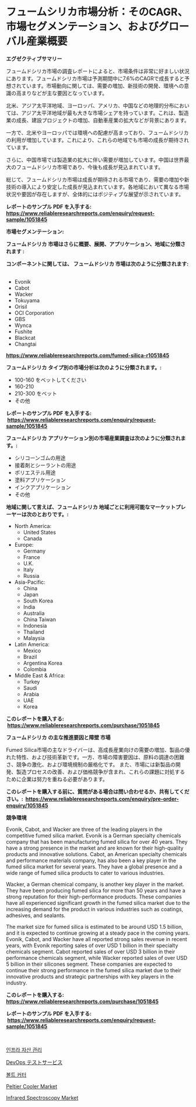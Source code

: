 <p><h1>フュームシリカ市場分析：そのCAGR、市場セグメンテーション、およびグローバル産業概要</h1></p><p><strong>エグゼクティブサマリー</strong></p>
<p><p>フュームドシリカ市場の調査レポートによると、市場条件は非常に好ましい状況にあります。フュームドシリカ市場は予測期間中に7.6%のCAGRで成長すると予想されています。市場動向に関しては、需要の増加、新技術の開発、環境への意識の高まりなどが主な要因となっています。</p><p>北米、アジア太平洋地域、ヨーロッパ、アメリカ、中国などの地理的分布においては、アジア太平洋地域が最も大きな市場シェアを持っています。これは、製造業の成長、建設プロジェクトの増加、自動車産業の拡大などが背景にあります。</p><p>一方で、北米やヨーロッパでは環境への配慮が高まっており、フュームドシリカの利用が増加しています。これにより、これらの地域でも市場の成長が期待されています。</p><p>さらに、中国市場では製造業の拡大に伴い需要が増加しています。中国は世界最大のフュームドシリカ市場であり、今後も成長が見込まれています。</p><p>総じて、フュームドシリカ市場は成長が期待される市場であり、需要の増加や新技術の導入により安定した成長が見込まれています。各地域において異なる市場状況や要因が存在しますが、全体的にはポジティブな展望が示されています。</p></p>
<p><strong>レポートのサンプル PDF を入手する: <a href="https://www.reliableresearchreports.com/enquiry/request-sample/1051845">https://www.reliableresearchreports.com/enquiry/request-sample/1051845</a></strong></p>
<p><strong>市場セグメンテーション:</strong></p>
<p><strong> フュームドシリカ 市場はさらに概要、展開、アプリケーション、地域に分類されます :</strong></p>
<p><strong>コンポーネントに関しては、 フュームドシリカ 市場は次のように分類されます: &nbsp;</strong></p>
<p><ul><li>Evonik</li><li>Cabot</li><li>Wacker</li><li>Tokuyama</li><li>Orisil</li><li>OCI Corporation</li><li>GBS</li><li>Wynca</li><li>Fushite</li><li>Blackcat</li><li>Changtai</li></ul></p>
<p><strong><a href="https://www.reliableresearchreports.com/fumed-silica-r1051845">https://www.reliableresearchreports.com/fumed-silica-r1051845</a></strong></p>
<p><strong> フュームドシリカ タイプ別の市場分析は次のように分類されます。:</strong></p>
<p><ul><li>100-160 をベットしてください</li><li>160-210</li><li>210-300 をベット</li><li>その他</li></ul></p>
<p><strong>レポートのサンプル PDF を入手する: &nbsp;<a href="https://www.reliableresearchreports.com/enquiry/request-sample/1051845">https://www.reliableresearchreports.com/enquiry/request-sample/1051845</a></strong></p>
<p><strong> フュームドシリカ アプリケーション別の市場産業調査は次のように分類されます。:</strong></p>
<p><ul><li>シリコーンゴムの用途</li><li>接着剤とシーラントの用途</li><li>ポリエステル用途</li><li>塗料アプリケーション</li><li>インクアプリケーション</li><li>その他</li></ul></p>
<p><strong>地域に関して言えば、フュームドシリカ 地域ごとに利用可能なマーケットプレーヤーは次のとおりです。:</strong></p>
<p><ul>
    <li>
        North America:
        <ul>
            <li>United States</li>
            <li>Canada</li>
        </ul>
    </li>
    <li>
        Europe:
        <ul>
            <li>Germany</li>
            <li>France</li>
            <li>U.K.</li>
            <li>Italy</li>
            <li>Russia</li>
        </ul>
    </li>
    <li>
        Asia-Pacific:
        <ul>
            <li>China</li>
            <li>Japan</li>
            <li>South Korea</li>
            <li>India</li>
            <li>Australia</li>
            <li>China Taiwan</li>
            <li>Indonesia</li>
            <li>Thailand</li>
            <li>Malaysia</li>
        </ul>
    </li>
    <li>
        Latin America:
        <ul>
            <li>Mexico</li>
            <li>Brazil</li>
            <li>Argentina Korea</li>
            <li>Colombia</li>
        </ul>
    </li>
    <li>
        Middle East & Africa:
        <ul>
            <li>Turkey</li>
            <li>Saudi</li>
            <li>Arabia</li>
            <li>UAE</li>
            <li>Korea</li>
        </ul>
    </li>
    </ul></p>
<p><strong>このレポートを購入する: &nbsp;<a href="https://www.reliableresearchreports.com/purchase/1051845">https://www.reliableresearchreports.com/purchase/1051845</a></strong></p>
<p><strong>フュームドシリカ の主な推進要因と障壁 市場</strong></p>
<p><p>Fumed Silica市場の主なドライバーは、高成長産業向けの需要の増加、製品の優れた特性、および技術革新です。一方、市場の障害要因は、原料の調達の困難さ、競争の激化、および環境規制の厳格化です。 また、市場には新製品の開発、製造プロセスの改善、および価格競争が含まれ、これらの課題に対処するために企業は努力を重ねる必要があります。</p></p>
<p><strong>このレポートを購入する前に、質問がある場合は問い合わせるか、共有してください。:&nbsp; <a href="https://www.reliableresearchreports.com/enquiry/pre-order-enquiry/1051845">https://www.reliableresearchreports.com/enquiry/pre-order-enquiry/1051845</a></strong></p>
<p><strong>競争環境</strong></p>
<p><p>Evonik, Cabot, and Wacker are three of the leading players in the competitive fumed silica market. Evonik is a German specialty chemicals company that has been manufacturing fumed silica for over 40 years. They have a strong presence in the market and are known for their high-quality products and innovative solutions. Cabot, an American specialty chemicals and performance materials company, has also been a key player in the fumed silica market for several years. They have a global presence and a wide range of fumed silica products to cater to various industries.</p><p>Wacker, a German chemical company, is another key player in the market. They have been producing fumed silica for more than 50 years and have a strong reputation for their high-performance products. These companies have all experienced significant growth in the fumed silica market due to the increasing demand for the product in various industries such as coatings, adhesives, and sealants.</p><p>The market size for fumed silica is estimated to be around USD 1.5 billion, and it is expected to continue growing at a steady pace in the coming years. Evonik, Cabot, and Wacker have all reported strong sales revenue in recent years, with Evonik reporting sales of over USD 1 billion in their specialty chemicals segment. Cabot reported sales of over USD 3 billion in their performance chemicals segment, while Wacker reported sales of over USD 5 billion in their silicones segment. These companies are expected to continue their strong performance in the fumed silica market due to their innovative products and strategic partnerships with key players in the industry.</p></p>
<p><strong>このレポートを購入する: &nbsp; <a href="https://www.reliableresearchreports.com/purchase/1051845">https://www.reliableresearchreports.com/purchase/1051845</a></strong></p>
<p><strong>レポートのサンプル PDF を入手する: &nbsp;<a href="https://www.reliableresearchreports.com/enquiry/request-sample/1051845">https://www.reliableresearchreports.com/enquiry/request-sample/1051845</a></strong><strong></strong></p>
<p>&nbsp;</p>
<p><p><a href="https://github.com/wallacBahrtyinger567686/Market-Research-Report-List-1/blob/main/397398926476.md">인프라 자산 관리</a></p><p><a href="https://medium.com/@rusty-marie2024/devops%E3%83%86%E3%82%B9%E3%83%88%E3%82%B5%E3%83%BC%E3%83%93%E3%82%B9%E5%B8%82%E5%A0%B4%E5%B1%95%E6%9C%9B-%E7%94%A3%E6%A5%AD%E6%A6%82%E8%A6%81%E3%81%A8%E4%BA%88%E6%B8%AC-2024%E5%B9%B4%E3%81%8B%E3%82%892031%E5%B9%B4-8276017eac73">DevOps テストサービス</a></p><p><a href="https://medium.com/@kelsiorphy/%EB%B3%BC%ED%8A%B8-%EC%BB%A4%ED%84%B0-%EC%8B%9C%EC%9E%A5-%EC%8B%9C%EC%9E%A5-cagr-%EC%8B%9C%EC%9E%A5-%EB%8F%99%ED%96%A5-%EB%B0%8F-%EC%84%B1%EC%9E%A5-%EC%A0%84%EB%9E%B5%EC%97%90-%EB%8C%80%ED%95%9C-%ED%86%B5%EC%B0%B0%EB%A0%A5-66aceca28d42">볼트 커터</a></p><p><a href="https://github.com/jodemen/Market-Research-Report-List-2/blob/main/peltier-cooler-market.md">Peltier Cooler Market</a></p><p><a href="https://github.com/Sarissaschmalingtr6fz2739/Market-Research-Report-List-2/blob/main/infrared-spectroscopy-market.md">Infrared Spectroscopy Market</a></p></p>